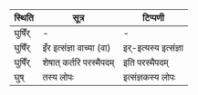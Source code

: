 | स्थिति | सूत्र | टिप्पणी |
| ----- | ------- | ------ |
| घुषिँर् | - | - |
| घुषिँर् | इँर इत्संज्ञा वाच्या (वा) | इर्-इत्यस्य इत्संज्ञा |
| घुषिँर् | शेषात् कर्तरि परस्मैपदम् | इति परस्मैपदम् |
| घुष् | तस्य लोपः | इत्संज्ञकस्य लोपः |
